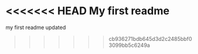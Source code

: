 <<<<<<< HEAD
My first readme
=======
my first readme updated
>>>>>>> cb936271bdb645d3d2c2485bbf03099bb5c6249a
